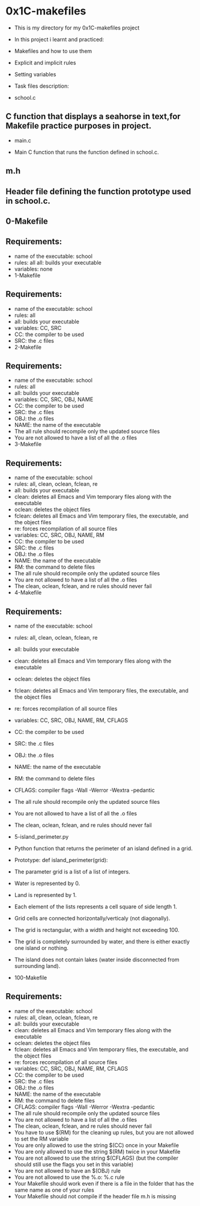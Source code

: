 # 0x1C-makefiles
- This is my directory for my 0x1C-makefiles project
- In this project i learnt and practiced:

- Makefiles and how to use them
- Explicit and implicit rules
- Setting variables
- Task files description:
- school.c

## C function that displays a seahorse in text,for Makefile practice purposes in project.
- main.c

- Main C function that runs the function defined in school.c.
## m.h

## Header file defining the function prototype used in school.c.
## 0-Makefile

## Requirements:
- name of the executable: school
- rules: all
<a>all: builds your executable</a>
- variables: none
- 1-Makefile

## Requirements:
- name of the executable: school
- rules: all
- all: builds your executable
- variables: CC, SRC
- CC: the compiler to be used
- SRC: the .c files
- 2-Makefile

## Requirements:
- name of the executable: school
- rules: all
- all: builds your executable
- variables: CC, SRC, OBJ, NAME
- CC: the compiler to be used
- SRC: the .c files
- OBJ: the .o files
- NAME: the name of the executable
- The all rule should recompile only the updated source files
- You are not allowed to have a list of all the .o files
- 3-Makefile

## Requirements:
- name of the executable: school
- rules: all, clean, oclean, fclean, re
- all: builds your executable
- clean: deletes all Emacs and Vim temporary files along with the executable
- oclean: deletes the object files
- fclean: deletes all Emacs and Vim temporary files, the executable, and the object files
- re: forces recompilation of all source files
- variables: CC, SRC, OBJ, NAME, RM
- CC: the compiler to be used
- SRC: the .c files
- OBJ: the .o files
- NAME: the name of the executable
- RM: the command to delete files
- The all rule should recompile only the updated source files
- You are not allowed to have a list of all the .o files
- The clean, oclean, fclean, and re rules should never fail
- 4-Makefile

## Requirements:
- name of the executable: school
- rules: all, clean, oclean, fclean, re
- all: builds your executable
- clean: deletes all Emacs and Vim temporary files along with the executable
- oclean: deletes the object files
- fclean: deletes all Emacs and Vim temporary files, the executable, and the object files
- re: forces recompilation of all source files
- variables: CC, SRC, OBJ, NAME, RM, CFLAGS
- CC: the compiler to be used
- SRC: the .c files
- OBJ: the .o files
- NAME: the name of the executable
- RM: the command to delete files
- CFLAGS: compiler flags -Wall -Werror -Wextra -pedantic
- The all rule should recompile only the updated source files
- You are not allowed to have a list of all the .o files
- The clean, oclean, fclean, and re rules should never fail
- 5-island_perimeter.py

- Python function that returns the perimeter of an island defined in a grid.
- Prototype: def island_perimeter(grid):
- The parameter grid is a list of a list of integers.
- Water is represented by 0.
- Land is represented by 1.
- Each element of the lists represents a cell square of side length 1.
- Grid cells are connected horizontally/verticaly (not diagonally).
- The grid is rectangular, with a width and height not exceeding 100.
- The grid is completely surrounded by water, and there is either exactly one island or nothing.
- The island does not contain lakes (water inside disconnected from surrounding land).
- 100-Makefile

## Requirements:
- name of the executable: school
- rules: all, clean, oclean, fclean, re
- all: builds your executable
- clean: deletes all Emacs and Vim temporary files along with the executable
- oclean: deletes the object files
- fclean: deletes all Emacs and Vim temporary files, the executable, and the object files
- re: forces recompilation of all source files
- variables: CC, SRC, OBJ, NAME, RM, CFLAGS
- CC: the compiler to be used
- SRC: the .c files
- OBJ: the .o files
- NAME: the name of the executable
- RM: the command to delete files
- CFLAGS: compiler flags -Wall -Werror -Wextra -pedantic
- The all rule should recompile only the updated source files
- You are not allowed to have a list of all the .o files
- The clean, oclean, fclean, and re rules should never fail
- You have to use $(RM) for the cleaning up rules, but you are not allowed to set the RM variable
- You are only allowed to use the string $(CC) once in your Makefile
- You are only allowed to use the string $(RM) twice in your Makefile
- You are not allowed to use the string $(CFLAGS) (but the compiler should still use the flags you set in this variable)
- You are not allowed to have an $(OBJ) rule
- You are not allowed to use the %.o: %.c rule
- Your Makefile should work even if there is a file in the folder that has the same name as one of your rules
- Your Makefile should not compile if the header file m.h is missing
